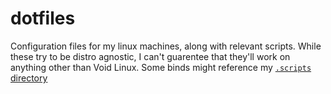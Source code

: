 # dotfiles
Configuration files for my linux machines, along with relevant scripts. While these try to be distro agnostic, I can't guarentee that they'll work on anything other than Void Linux. Some binds might reference my [`.scripts` directory](https://github.com/cyndrdev/bin/)
